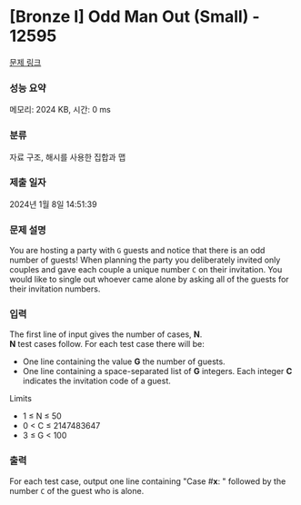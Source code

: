 # [Bronze I] Odd Man Out (Small) - 12595 

[문제 링크](https://www.acmicpc.net/problem/12595) 

### 성능 요약

메모리: 2024 KB, 시간: 0 ms

### 분류

자료 구조, 해시를 사용한 집합과 맵

### 제출 일자

2024년 1월 8일 14:51:39

### 문제 설명

<p>You are hosting a party with <code>G</code> guests and notice that there is an odd number of guests! When planning the party you deliberately invited only couples and gave each couple a unique number <code>C</code> on their invitation. You would like to single out whoever came alone by asking all of the guests for their invitation numbers.</p>

### 입력 

 <p>The first line of input gives the number of cases, <strong>N</strong>.<br>
<strong>N</strong> test cases follow. For each test case there will be:</p>

<ul>
	<li>One line containing the value <strong>G</strong> the number of guests.</li>
	<li>One line containing a space-separated list of <strong>G</strong> integers. Each integer <strong>C</strong> indicates the invitation code of a guest.</li>
</ul>

<p>Limits</p>

<ul>
	<li>1 ≤ N ≤ 50</li>
	<li>0 < C ≤ 2147483647</li>
	<li>3 ≤ G < 100</li>
</ul>

### 출력 

 <p>For each test case, output one line containing "Case #<strong>x</strong>: " followed by the number <code>C</code> of the guest who is alone.</p>

